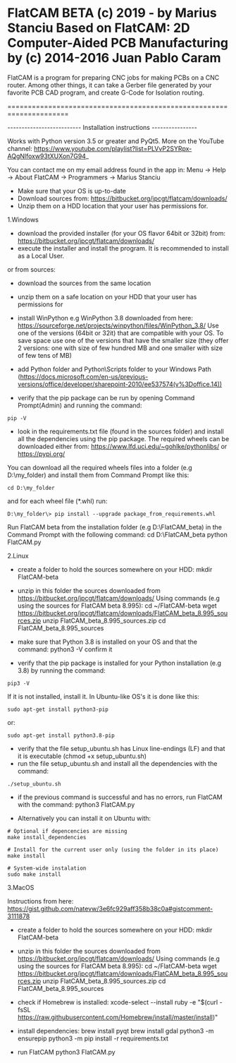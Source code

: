 FlatCAM BETA (c) 2019 - by Marius Stanciu
Based on FlatCAM: 
2D Computer-Aided PCB Manufacturing by (c) 2014-2016 Juan Pablo Caram
=====================================================================

FlatCAM is a program for preparing CNC jobs for making PCBs on a CNC router.
Among other things, it can take a Gerber file generated by your favorite PCB
CAD program, and create G-Code for Isolation routing.

=====================================================================

-------------------------- Installation instructions ----------------

Works with Python version 3.5 or greater and PyQt5.
More on the YouTube channel: https://www.youtube.com/playlist?list=PLVvP2SYRpx-AQgNlfoxw93tXUXon7G94_

You can contact me on my email address found in the app in:
Menu -> Help -> About FlatCAM -> Programmers -> Marius Stanciu

- Make sure that your OS is up-to-date
- Download sources from: https://bitbucket.org/jpcgt/flatcam/downloads/
- Unzip them on a HDD location that your user has permissions for.

1.Windows

- download the provided installer (for your OS flavor 64bit or 32bit) from:
https://bitbucket.org/jpcgt/flatcam/downloads/
- execute the installer and install the program. It is recommended to install as a Local User.

or from sources:
- download the sources from the same location
- unzip them on a safe location on your HDD that your user has permissions for
- install WinPython e.g WinPython 3.8 downloaded from here: https://sourceforge.net/projects/winpython/files/WinPython_3.8/
Use one of the versions (64bit or 32it) that are compatible with your OS. 
To save space use one of the versions that have the smaller size (they offer 2 versions: one with size of few hundred MB and one smaller with size of few tens of MB)

- add Python folder and Python\Scripts folder to your Windows Path (https://docs.microsoft.com/en-us/previous-versions/office/developer/sharepoint-2010/ee537574(v%3Doffice.14))
- verify that the pip package can be run by opening Command Prompt(Admin) and running the command:
```
pip -V
```

- look in the requirements.txt file (found in the sources folder) and install all the dependencies using the pip package. 
The required wheels can be downloaded either from:
https://www.lfd.uci.edu/~gohlke/pythonlibs/
or
https://pypi.org/
 
You can download all the required wheels files into a folder (e.g D:\my_folder) and install them from Command Prompt like this:

```
cd D:\my_folder
```

and for each wheel file (*.whl) run:
```
D:\my_folder\> pip install --upgrade package_from_requirements.whl
```

Run FlatCAM beta from the installation folder (e.g D:\FlatCAM_beta) in the Command Prompt with the following command:
cd D:\FlatCAM_beta
python FlatCAM.py

2.Linux
- create a folder to hold the sources somewhere on your HDD:
mkdir FlatCAM-beta

- unzip in this folder the sources downloaded from https://bitbucket.org/jpcgt/flatcam/downloads/
Using commands (e.g using the sources for FlatCAM beta 8.995):
cd ~/FlatCAM-beta
wget https://bitbucket.org/jpcgt/flatcam/downloads/FlatCAM_beta_8.995_sources.zip
unzip FlatCAM_beta_8.995_sources.zip
cd FlatCAM_beta_8.995_sources

- make sure that Python 3.8 is installed on your OS and that the command: python3 -V confirm it
- verify that the pip package is installed for your Python installation (e.g 3.8) by running the command:
```
pip3 -V
``` 

If it is not installed, install it. In Ubuntu-like OS's it is done like this: 
```
sudo apt-get install python3-pip 
```
or:
```
sudo apt-get install python3.8-pip
```
- verify that the file setup_ubuntu.sh has Linux line-endings (LF) and that it is executable (chmod +x setup_ubuntu.sh)
- run the file setup_ubuntu.sh and install all the dependencies with the command:
```
./setup_ubuntu.sh
```
- if the previous command is successful and has no errors, run FlatCAM with the command: python3 FlatCAM.py

- Alternatively you can install it on Ubuntu with:
```
# Optional if depencencies are missing
make install_dependencies

# Install for the current user only (using the folder in its place)
make install

# System-wide instalation
sudo make install
```

3.MacOS

Instructions from here: https://gist.github.com/natevw/3e6fc929aff358b38c0a#gistcomment-3111878

- create a folder to hold the sources somewhere on your HDD:
mkdir FlatCAM-beta

- unzip in this folder the sources downloaded from https://bitbucket.org/jpcgt/flatcam/downloads/
Using commands (e.g using the sources for FlatCAM beta 8.995):
cd ~/FlatCAM-beta
wget https://bitbucket.org/jpcgt/flatcam/downloads/FlatCAM_beta_8.995_sources.zip
unzip FlatCAM_beta_8.995_sources.zip
cd FlatCAM_beta_8.995_sources

- check if Homebrew is installed:
xcode-select --install
ruby -e "$(curl -fsSL https://raw.githubusercontent.com/Homebrew/install/master/install)"

- install dependencies:
brew install pyqt
brew install gdal
python3 -m ensurepip
python3 -m pip install -r requirements.txt

- run FlatCAM
python3 FlatCAM.py
